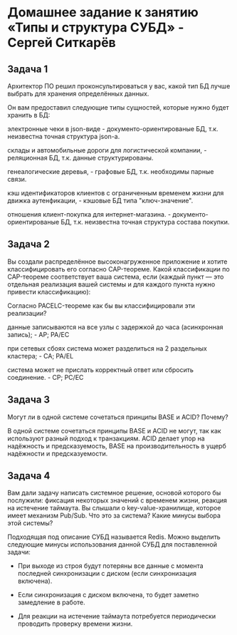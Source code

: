 # Домашнее задание к занятию «Типы и структура СУБД» - Сергей Ситкарёв

## Задача 1

Архитектор ПО решил проконсультироваться у вас, какой тип БД лучше выбрать для хранения определённых данных.

Он вам предоставил следующие типы сущностей, которые нужно будет хранить в БД:

электронные чеки в json-виде - документо-ориентированые БД, т.к. неизвестна точная структура json-а.

склады и автомобильные дороги для логистической компании, - реляционная БД, т.к. данные структурированы.

генеалогические деревья, - графовые БД, т.к. необходимы парные связи.

кэш идентификаторов клиентов с ограниченным временем жизни для движка аутенфикации, - кэшовые БД типа "ключ-значение".

отношения клиент-покупка для интернет-магазина. - документо-ориентированые БД, т.к. неизвестна точная структура состава покупки.

## Задача 2

Вы создали распределённое высоконагруженное приложение и хотите классифицировать его согласно CAP-теореме. Какой классификации по CAP-теореме соответствует ваша система, если (каждый пункт — это отдельная реализация вашей системы и для каждого пункта нужно привести классификацию):

Согласно PACELC-теореме как бы вы классифицировали эти реализации?

данные записываются на все узлы с задержкой до часа (асинхронная запись); - AP; PA/EC

при сетевых сбоях система может разделиться на 2 раздельных кластера; - CA; PA/EL

система может не прислать корректный ответ или сбросить соединение. - CP; PC/EC

## Задача 3

Могут ли в одной системе сочетаться принципы BASE и ACID? Почему?

В одной системе сочетаться принципы BASE и ACID не могут, так как используют разный подход к транзакциям. 
ACID делает упор на надёжность и предсказуемость, BASE на производительность в ущерб надёжности и предсказуемости.

## Задача 4

Вам дали задачу написать системное решение, основой которого бы послужили:
фиксация некоторых значений с временем жизни, реакция на истечение таймаута.
Вы слышали о key-value-хранилище, которое имеет механизм Pub/Sub. Что это за система? Какие минусы выбора этой системы?

Подходящая под описание СУБД называется Redis. 
Можно выделить следующие минусы использования данной СУБД для поставленной задачи:

- При выходе из строя будут потеряны все данные с момента последней синхронизации с диском (если синхронизация включена).

- Если синхронизация с диском включена, то будет заметно замедление в работе.

- Для реакции на истечение таймаута потребуется периодически проводить проверку времени жизни.